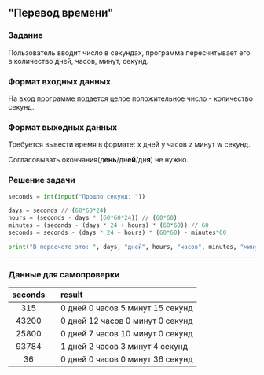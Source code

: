 ## "Перевод времени"

### Задание

Пользователь вводит число в секундах, программа пересчитывает его в количество дней, часов, минут, секунд.

### Формат входных данных

На вход программе подается целое положительное число - количество секунд.

### Формат выходных данных

Требуется вывести время в формате: x дней y часов z минут w секунд.

Согласовывать окончания(д**ень**/дн**ей**/дн**я**) не нужно.

### Решение задачи

```python
seconds = int(input("Прошло секунд: "))

days = seconds // (60*60*24)
hours = (seconds - days * (60*60*24)) // (60*60)
minutes = (seconds - (days * 24 + hours) * (60*60)) // 60
seconds = seconds - (days * 24 + hours) * (60*60) - minutes*60 

print("В пересчете это: ", days, "дней", hours, "часов", minutes, "минут", seconds, "секунд")
```

---

### Данные для самопроверки
|   seconds   |  |   result   |
| :---:      | ---| :---      |
|   315   |  |   0 дней 0 часов 5 минут 15 секунд  | 
|   43200   |  |   0 дней 12 часов 0 минут 0 секунд  | 
|   25800  |  |  0 дней 7 часов 10 минут 0 секунд  |  
|   93784  |  |  1 дней 2 часов 3 минут 4 секунд  |  
|   36  |  |  0 дней 0 часов 0 минут 36 секунд  |
